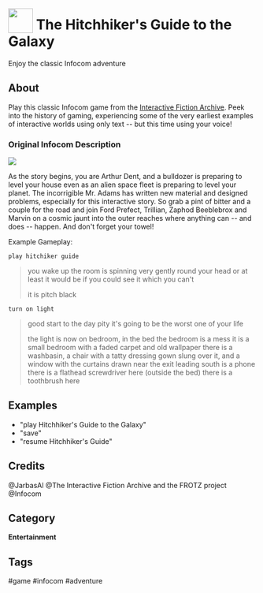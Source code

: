 # <img src='https://rawgithub.com/FortAwesome/Font-Awesome/master/advanced-options/raw-svg/solid/dice.svg' card_color='#40DBB0' width='50' height='50' style='vertical-align:bottom'/> The Hitchhiker's Guide to the Galaxy
Enjoy the classic Infocom adventure

## About 
Play this classic Infocom game from the [Interactive Fiction Archive](http://www.ifarchive.org/).  Peek into the history of gaming, experiencing some of the very earliest examples of interactive worlds using only text -- but this time using your voice!

### Original Infocom Description
![](http://infocom.elsewhere.org/gallery/hhgttg/front_th.jpg)

As the story begins, you are Arthur Dent, and a bulldozer is preparing to level your house even as an alien space fleet is preparing to level your planet. The incorrigible Mr. Adams has written new material and designed problems, especially for this interactive story. So grab a pint of bitter and a couple for the road and join Ford Prefect, Trillian, Zaphod Beeblebrox and Marvin on a cosmic jaunt into the outer reaches where anything can -- and does -- happen. And don't forget your towel!

Example Gameplay:

 ``play hitchiker guide``

  > you wake up
  > the room is spinning very gently round your head
  > or at least it would be if you could see it which you can't
  > 
 > it is pitch black
 > 
 > 

 ``turn on light``

 > good start to the day
 > pity it's going to be the worst one of your life
 > 
 > the light is now on
 > bedroom, in the bed the bedroom is a mess
 > it is a small bedroom with a faded carpet and old wallpaper
 > there is a washbasin, a chair with a tatty dressing gown slung over it, and a window with the curtains drawn
 > near the exit leading south is a phone
 > there is a flathead screwdriver here
 > (outside the bed) there is a toothbrush here

## Examples 
* "play Hitchhiker's Guide to the Galaxy"
* "save"
* "resume Hitchhiker's Guide"

## Credits 
@JarbasAl
@The Interactive Fiction Archive and the FROTZ project
@Infocom

## Category
**Entertainment**

## Tags
#game
#infocom
#adventure